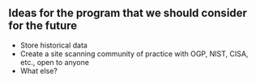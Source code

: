 
## Ideas for the program that we should consider for the future

* Store historical data 
* Create a site scanning community of practice with OGP, NIST, CISA, etc., open to anyone 
* What else?

